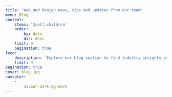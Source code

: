 ```yaml
---
title: 'Web and design news, tips and updates from our team'
menu: Blog
content:
    items: '@self.children'
    order:
        by: date
        dir: desc
    limit: 9
    pagination: true
feed:
    description: 'Explore our blog section to find industry insights and news, our own thoughts and what drives us forward to create amazing services for our clients.'
    limit: 9
pagination: true
cover: blog.jpg
navcolor:
    -
        navbar-dark bg-dark
---
```

